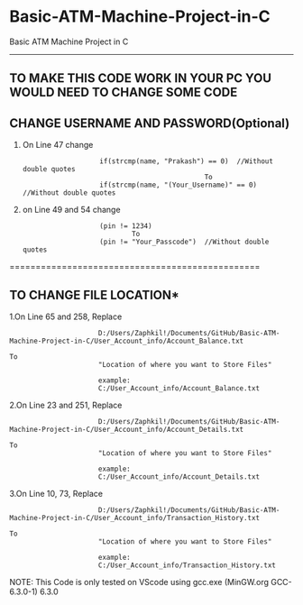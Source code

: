 # Basic-ATM-Machine-Project-in-C
Basic ATM Machine Project in C

--------------------------------------------------------------------
TO MAKE THIS CODE WORK IN YOUR PC YOU WOULD NEED TO CHANGE SOME CODE
--------------------------------------------------------------------


CHANGE USERNAME AND PASSWORD(Optional)
---------------------------------------

1. On Line 47 change

                          if(strcmp(name, "Prakash") == 0)  //Without double quotes
                                                    To 
                          if(strcmp(name, "(Your_Username)" == 0)   //Without double quotes

2. on Line 49 and 54 change
  
                          (pin != 1234) 
                                  To
                          (pin != "Your_Passcode")  //Without double quotes
                          
 ================================================
 
 TO CHANGE FILE LOCATION*
 ----------------------------
 
1.On Line 65 and 258, Replace 
    
                          D:/Users/Zaphkil!/Documents/GitHub/Basic-ATM-Machine-Project-in-C/User_Account_info/Account_Balance.txt
                                                                              To
                          "Location of where you want to Store Files"
                          
                          example: 
                          C:/User_Account_info/Account_Balance.txt
                          
2.On Line 23 and 251, Replace
    
                          D:/Users/Zaphkil!/Documents/GitHub/Basic-ATM-Machine-Project-in-C/User_Account_info/Account_Details.txt
                                                                              To
                          "Location of where you want to Store Files"
                          
                          example: 
                          C:/User_Account_info/Account_Details.txt
                          
3.On Line 10, 73, Replace 
    
                          D:/Users/Zaphkil!/Documents/GitHub/Basic-ATM-Machine-Project-in-C/User_Account_info/Transaction_History.txt
                                                                              To
                          "Location of where you want to Store Files"
                          
                          example: 
                          C:/User_Account_info/Transaction_History.txt
                          

 
 
NOTE: This Code is only tested on VScode using gcc.exe (MinGW.org GCC-6.3.0-1) 6.3.0

